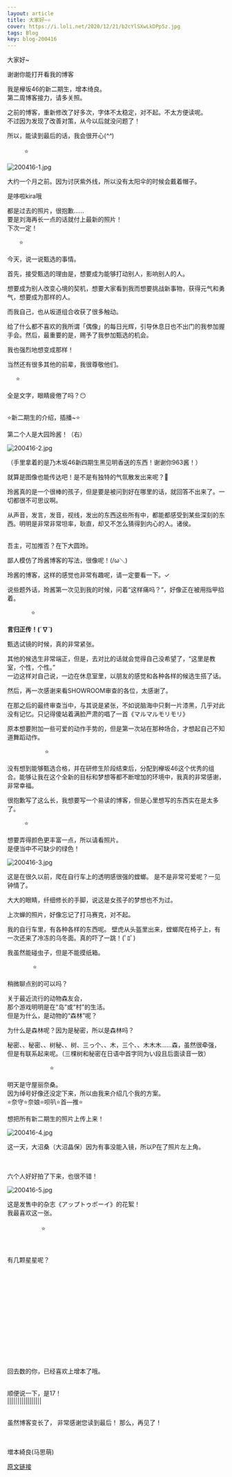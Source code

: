 ```yaml
---
layout: article
title: 大家好~⭐
cover: https://i.loli.net/2020/12/21/b2cYlSXwLkDPp5z.jpg
tags: Blog
key: blog-200416
---
```

大家好~

谢谢你能打开看我的博客

我是欅坂46的新二期生，增本绮良。<br/>
第二周博客接力，请多关照。
<!--more-->

之前的博客，重新修改了好多次，字体不太稳定，对不起。不太方便读呢。<br/>
不过因为发现了改善对策，从今以后就没问题了！

所以，能读到最后的话，我会很开心(*^^*)
<br/><br/>
&nbsp;&nbsp;&nbsp;&nbsp;&nbsp;&nbsp;&nbsp;&nbsp;&nbsp;&nbsp;⭐

![200416-1.jpg](https://i.loli.net/2020/12/21/b2cYlSXwLkDPp5z.jpg)

大约一个月之前。因为讨厌紫外线，所以没有太阳伞的时候会戴着帽子。

是哆啦kira哦


都是过去的照片，很抱歉……<br/>
要是刘海再长一点的话就付上最新的照片！<br/>
下次一定！<br/>
   
&nbsp;&nbsp;&nbsp;&nbsp;&nbsp;&nbsp;&nbsp;⭐


今天，说一说甄选的事情。

首先，接受甄选的理由是，想要成为能够打动别人，影响别人的人。


想要成为别人改变心境的契机，想要大家看到我而想要挑战新事物，获得元气和勇气，想要成为那样的人。

而我自己，也从坂道组合收获了很多触动。


给了什么都不喜欢的我所谓「偶像」的每日光辉，引导休息日也不出门的我参加握手会。然后，最重要的是，赐予了我参加甄选的机会。

我也强烈地想变成那样！

当然还有很多其他的前辈，我很尊敬他们。

&nbsp;&nbsp;&nbsp;&nbsp;&nbsp;⭐

全是文字，眼睛疲倦了吗？😶
<br/><br/>

⭐新二期生的介绍，插播~⭐

第二个人是大园玲酱！（右）

![200416-2.jpg](https://i.loli.net/2020/12/21/zrC9FxYbI745UTK.jpg)

（手里拿着的是乃木坂46新四期生黑见明香送的东西！谢谢你963酱！）

就算是图像也能传达吧！是不是有独特的气氛散发出来呢？🤔

玲酱真的是一个很棒的孩子，但是要是被问到好在哪里的话，就回答不出来了。一切都很不可思议啊。

从声音，发言，发音，视线，发出的东西这些所有中，都能都感受到某些深刻的东西。明明是非常非常坦率，耿直，却又不怎么猜得到内心的人。诸侯。
<br/><br/>

吾主，可加推否？在下大圆玲。

鄙人模仿了玲酱博客的写法，很像呢！(/ω＼)

玲酱的博客，这样的感觉也非常有趣呢，请一定要看一下。✓

说些题外话，玲酱第一次见到我的时候，问着“这样痛吗？”，好像正在被用指甲掐着。

&nbsp;&nbsp;&nbsp;&nbsp;&nbsp;&nbsp;&nbsp;&nbsp;&nbsp;&nbsp;&nbsp;&nbsp;&nbsp;&nbsp;⭐
 
**言归正传！(´∇`)**


甄选试镜的时候，真的非常紧张。

其他的候选生非常端正，但是，去对比的话就会觉得自己没希望了，“这里是教室，个性，个性。”<br/>
一边这样对自己说，一边在休息室里，以朋友的感觉和各种各样的候选生搭了话。


然后，再一次感谢来看SHOWROOM审查的各位，太感谢了。

在那之后的最终审查当中，与其说是紧张，不如说脑海中只剩一片漆黑，几乎对此没有记忆。只记得傻站着满脸严肃的唱了一首《マルマルモリモリ》

原本想要附加一些可爱的动作手势的，但是第一次站在那种场合，才想起自己不知道舞蹈动作。

&nbsp;&nbsp;&nbsp;&nbsp;&nbsp;&nbsp;&nbsp;&nbsp;&nbsp;&nbsp;&nbsp;&nbsp;&nbsp;&nbsp;&nbsp;&nbsp;&nbsp;&nbsp;&nbsp;&nbsp;&nbsp;&nbsp;⭐

没有想到能够甄选合格，并在研修生阶段结束后，分配到欅坂46这个优秀的组合。能够让我在这个全新的目标和梦想等都不断增加的环境中，我真的非常感谢，非常幸福。

很抱歉写了这么长，我想要写一个易读的博客，但是心里想写的东西实在是太多了。

&nbsp;&nbsp;&nbsp;&nbsp;&nbsp;&nbsp;&nbsp;&nbsp;&nbsp;&nbsp;⭐

想要弄得颜色更丰富一点，所以请看照片。<br/>
是便当中不可缺少的绿色！

![200416-3.jpg](https://i.loli.net/2020/12/21/NW9JzD3xybhXK5V.jpg)

这是在很久以前，爬在自行车上的透明感很强的螳螂。
是不是非常可爱呢？一见钟情了。

大大的眼睛，纤细修长的手脚，说这是女孩子的梦想也不为过。

上次蝉的照片，好像忘记了打马赛克，对不起。

我的自行车里，有各种各样的东西呢。
壁虎从头盔里出来，螳螂爬在椅子上，有一次还来了冷冻的乌冬面。真的吓了一跳！(ﾟﾛﾟ)

我虽然能碰虫子，但是不能摸纸箱。

&nbsp;&nbsp;&nbsp;&nbsp;&nbsp;&nbsp;&nbsp;&nbsp;&nbsp;&nbsp;&nbsp;&nbsp;&nbsp;&nbsp;&nbsp;⭐

稍微聊点别的可以吗？

关于最近流行的动物森友会，<br/>
那个游戏明明是在“岛”或“村”的生活。<br/>
但是为什么，是动物的“森林”呢？<br/>

为什么是森林呢？因为是秘密，所以是森林吗？

秘密、、秘密、、树秘、、树、三っ个、、木，三个、、木木木……森，虽然很牵强，但是有联系起来呢。（三棵树和秘密在日语中首字同为い段且后面读音一致）

&nbsp;&nbsp;&nbsp;&nbsp;&nbsp;&nbsp;&nbsp;&nbsp;&nbsp;&nbsp;&nbsp;&nbsp;&nbsp;&nbsp;&nbsp;&nbsp;&nbsp;&nbsp;&nbsp;&nbsp;&nbsp;&nbsp;&nbsp;&nbsp;&nbsp;⭐                 

明天是守屋丽奈桑。<br/>
因为绰号好像还没定下来，所以由我来介绍几个我的方案。<br/>
⭐奈守⭐奈娘⭐呗叭⭐首—推⭐

想把所有新二期生的照片上传上来！

![200416-4.jpg](https://i.loli.net/2020/12/21/53Hx71rmk9Tb4Cq.jpg)

这一天，大沼桑（大沼晶保）因为有事没能入镜，所以P在了照片左上角。

<br/><br/>
六个人好好拍了下来，也很不错！

![200416-5.jpg](https://i.loli.net/2020/12/21/XKI7P1wjDFa35BC.jpg)

这是发售中的杂志《アップトゥボーイ》的花絮！<br/>
我最喜欢这一张。
<br/><br/>
&nbsp;&nbsp;&nbsp;&nbsp;&nbsp;&nbsp;&nbsp;&nbsp;&nbsp;&nbsp;&nbsp;&nbsp;&nbsp;&nbsp;&nbsp;&nbsp;&nbsp;&nbsp;&nbsp;&nbsp;⭐
<br/><br/><br/>

有几颗星星呢？
<br/><br/><br/><br/><br/><br/><br/><br/><br/><br/><br/><br/><br/><br/><br/>
回去数的你，已经喜欢上增本了哦。
<br/><br/>

顺便说一下，是17！<br/>
|||||||||||||||||
<br/><br/>

虽然博客变长了，
非常感谢您读到最后！
那么，再见了！
<br/><br/><br/>

増本綺良(马思萌)

[原文链接](https://www.keyakizaka46.com/s/k46o/diary/detail/33365?cd=member)


